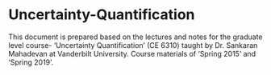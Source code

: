 # Uncertainty-Quantification
This document is prepared based on the lectures and notes for the graduate level course- ‘Uncertainty Quantification’ (CE 6310) taught by Dr. Sankaran Mahadevan at Vanderbilt University. Course materials of ‘Spring 2015’ and ‘Spring 2019’.
